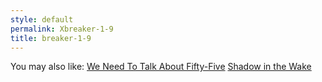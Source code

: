 ```yaml
---
style: default
permalink: Xbreaker-1-9
title: breaker-1-9
---
```

You may also like:
[We Need To Talk About Fifty-Five](http://scp-wiki.net/we-need-to-talk-about-fifty-five)
[Shadow in the Wake](http://scp-wiki.net/shadow-in-the-wake)